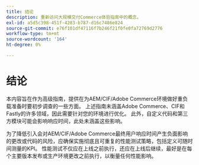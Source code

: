 ```yaml
---
title: 结论
description: 重新访问大规模交付Commerce体验指南中的概念。
exl-id: a5d5c398-451f-4283-b787-d16c7486e824
source-git-commit: e76f101df47116f7b246f21f0fe0fa72769d2776
workflow-type: tm+mt
source-wordcount: '164'
ht-degree: 0%

---
```


# 结论

本内容旨在作为高级指南，提供在为AEM/CIF/Adobe Commerce环境做好重负载准备时要初步调查的一些方面。 上述指南未涵盖Adobe Commerce、CIF和Fastly的许多领域，因此需要针对您的环境进行优化。 此外，自定义代码和第三方模块可能会影响响应时间，此处未涵盖这些影响。

为了降低引入会对AEM/CIF/Adobe Commerce最终用户响应时间产生负面影响的更改或代码的风险，应确保实施彻底且可重复的性能测试策略，包括定义可随时间测量的KPI。 性能测试不仅应在上线之前执行，还应在上线后继续，最好是在每个主要版本发布或生产环境更改之前执行，以衡量任何性能影响。
